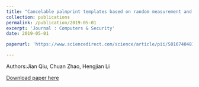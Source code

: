 ```yaml
---
title: "Cancelable palmprint templates based on random measurement and noise data for security and privacy-preserving authentication"
collection: publications
permalink: /publication/2019-05-01
excerpt: 'Journal : Computers & Security'
date: 2019-05-01

paperurl: 'https://www.sciencedirect.com/science/article/pii/S0167404818306618'

---
```

Authors:Jian Qiu, Chuan Zhao, Hengjian Li 

[Download paper here]('https://www.sciencedirect.com/science/article/pii/S0167404818306618')
